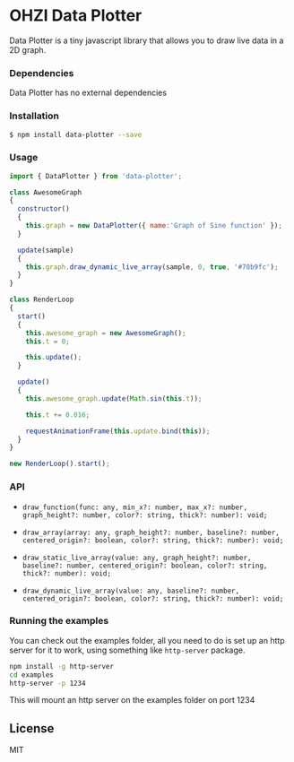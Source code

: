 # OHZI Data Plotter

Data Plotter is a tiny javascript library that allows you to draw live data in a 2D graph.


### Dependencies

Data Plotter has no external dependencies

### Installation

```sh
$ npm install data-plotter --save
```


### Usage

```javascript
import { DataPlotter } from 'data-plotter';

class AwesomeGraph
{
  constructor()
  {
    this.graph = new DataPlotter({ name:'Graph of Sine function' });
  }

  update(sample)
  {
    this.graph.draw_dynamic_live_array(sample, 0, true, '#70b9fc');
  }
}

class RenderLoop
{
  start()
  {
    this.awesome_graph = new AwesomeGraph();
    this.t = 0;

    this.update();
  }

  update()
  {
    this.awesome_graph.update(Math.sin(this.t));

    this.t += 0.016;

    requestAnimationFrame(this.update.bind(this));
  }
}

new RenderLoop().start();
```

### API

- `draw_function(func: any, min_x?: number, max_x?: number, graph_height?: number, color?: string, thick?: number): void;`

- `draw_array(array: any, graph_height?: number, baseline?: number, centered_origin?: boolean, color?: string, thick?: number): void;`

- `draw_static_live_array(value: any, graph_height?: number, baseline?: number, centered_origin?: boolean, color?: string, thick?: number): void;`

- `draw_dynamic_live_array(value: any, baseline?: number, centered_origin?: boolean, color?: string, thick?: number): void;`


### Running the examples
You can check out the examples folder, all you need to do is set up an http server for it to work, using something like `http-server` package.

```sh
npm install -g http-server
cd examples
http-server -p 1234
```
This will mount an http server on the examples folder on port 1234

License
----

MIT
